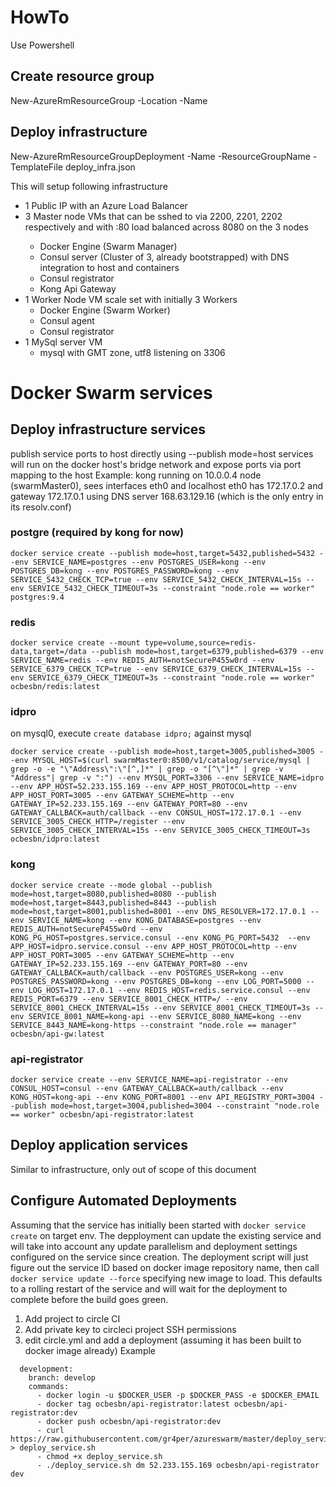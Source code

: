 # HowTo

Use Powershell

## Create resource group
New-AzureRmResourceGroup -Location <String lacation> -Name <String rgName>

## Deploy infrastructure
New-AzureRmResourceGroupDeployment -Name <String deploymentName> -ResourceGroupName <String rgName> -TemplateFile deploy_infra.json

This will setup following infrastructure
* 1 Public IP with an Azure Load Balancer
* 3 Master node VMs that can be sshed to via 2200, 2201, 2202 respectively and with <publicIP>:80 load balanced across 8080 on the 3 nodes
  * Docker Engine (Swarm Manager)
  * Consul server (Cluster of 3, already bootstrapped) with DNS integration to host and containers
  * Consul registrator
  * Kong Api Gateway
* 1 Worker Node VM scale set with initially 3 Workers
  * Docker Engine (Swarm Worker)
  * Consul agent
  * Consul registrator
* 1 MySql server VM
  * mysql with GMT zone, utf8 listening on 3306

# Docker Swarm services

## Deploy infrastructure services
publish service ports to host directly using --publish mode=host
services will run on the docker host's bridge network and expose ports via port mapping to the host
Example: kong running on 10.0.0.4 node (swarmMaster0), sees interfaces eth0 and localhost
eth0 has 172.17.0.2 and gateway 172.17.0.1
using DNS server 168.63.129.16 (which is the only entry in its resolv.conf)

### postgre (required by kong for now)
```
docker service create --publish mode=host,target=5432,published=5432 --env SERVICE_NAME=postgres --env POSTGRES_USER=kong --env POSTGRES_DB=kong --env POSTGRES_PASSWORD=kong --env SERVICE_5432_CHECK_TCP=true --env SERVICE_5432_CHECK_INTERVAL=15s --env SERVICE_5432_CHECK_TIMEOUT=3s --constraint "node.role == worker" postgres:9.4
```

### redis
```
docker service create --mount type=volume,source=redis-data,target=/data --publish mode=host,target=6379,published=6379 --env SERVICE_NAME=redis --env REDIS_AUTH=notSecureP455w0rd --env SERVICE_6379_CHECK_TCP=true --env SERVICE_6379_CHECK_INTERVAL=15s --env SERVICE_6379_CHECK_TIMEOUT=3s --constraint "node.role == worker" ocbesbn/redis:latest
```

### idpro
on mysql0, execute `create database idpro;` against mysql
```
docker service create --publish mode=host,target=3005,published=3005 --env MYSQL_HOST=$(curl swarmMaster0:8500/v1/catalog/service/mysql | grep -o -e "\"Address\":\"[^,]*" | grep -o "[^\"]*" | grep -v "Address"| grep -v ":") --env MYSQL_PORT=3306 --env SERVICE_NAME=idpro --env APP_HOST=52.233.155.169 --env APP_HOST_PROTOCOL=http --env APP_HOST_PORT=3005 --env GATEWAY_SCHEME=http --env GATEWAY_IP=52.233.155.169 --env GATEWAY_PORT=80 --env GATEWAY_CALLBACK=auth/callback --env CONSUL_HOST=172.17.0.1 --env SERVICE_3005_CHECK_HTTP=/register --env SERVICE_3005_CHECK_INTERVAL=15s --env SERVICE_3005_CHECK_TIMEOUT=3s ocbesbn/idpro:latest
```

### kong
```
docker service create --mode global --publish mode=host,target=8080,published=8080 --publish mode=host,target=8443,published=8443 --publish mode=host,target=8001,published=8001 --env DNS_RESOLVER=172.17.0.1 --env SERVICE_NAME=kong --env KONG_DATABASE=postgres --env REDIS_AUTH=notSecureP455w0rd --env KONG_PG_HOST=postgres.service.consul --env KONG_PG_PORT=5432  --env APP_HOST=idpro.service.consul --env APP_HOST_PROTOCOL=http --env APP_HOST_PORT=3005 --env GATEWAY_SCHEME=http --env GATEWAY_IP=52.233.155.169 --env GATEWAY_PORT=80 --env GATEWAY_CALLBACK=auth/callback --env POSTGRES_USER=kong --env POSTGRES_PASSWORD=kong --env POSTGRES_DB=kong --env LOG_PORT=5000 --env LOG_HOST=172.17.0.1 --env REDIS_HOST=redis.service.consul --env REDIS_PORT=6379 --env SERVICE_8001_CHECK_HTTP=/ --env SERVICE_8001_CHECK_INTERVAL=15s --env SERVICE_8001_CHECK_TIMEOUT=3s --env SERVICE_8001_NAME=kong-api --env SERVICE_8080_NAME=kong --env SERVICE_8443_NAME=kong-https --constraint "node.role == manager" ocbesbn/api-gw:latest
```

### api-registrator
```
docker service create --env SERVICE_NAME=api-registrator --env CONSUL_HOST=consul --env GATEWAY_CALLBACK=auth/callback --env KONG_HOST=kong-api --env KONG_PORT=8001 --env API_REGISTRY_PORT=3004 --publish mode=host,target=3004,published=3004 --constraint "node.role == worker" ocbesbn/api-registrator:latest
```

## Deploy application services
Similar to infrastructure, only out of scope of this document

## Configure Automated Deployments

Assuming that the service has initially been started with `docker service create` on target env.
The depployment can update the existing service and will take into account any update parallelism and deployment settings
configured on the service since creation.
The deployment script will just figure out the service ID based on docker image repository name, then call `docker service update --force` specifying new image to load.
This defaults to a rolling restart of the service and will wait for the deployment to complete before the build goes green.

1. Add project to circle CI
2. Add private key to circleci project SSH permissions
3. edit circle.yml and add a deployment (assuming it has been built to docker image already)
Example
```
  development:
    branch: develop
    commands:
      - docker login -u $DOCKER_USER -p $DOCKER_PASS -e $DOCKER_EMAIL
      - docker tag ocbesbn/api-registrator:latest ocbesbn/api-registrator:dev
      - docker push ocbesbn/api-registrator:dev
      - curl https://raw.githubusercontent.com/gr4per/azureswarm/master/deploy_service.sh > deploy_service.sh
      - chmod +x deploy_service.sh
      - ./deploy_service.sh dm 52.233.155.169 ocbesbn/api-registrator dev
```
